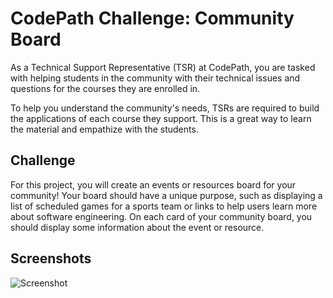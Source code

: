 # CodePath Challenge: Community Board

As a Technical Support Representative (TSR) at CodePath, you are tasked with helping students in the community with their technical issues and questions for the courses they are enrolled in.

To help you understand the community's needs, TSRs are required to build the applications of each course they support. This is a great way to learn the material and empathize with the students.

## Challenge

For this project, you will create an events or resources board for your community! Your board should have a unique purpose, such as displaying a list of scheduled games for a sports team or links to help users learn more about software engineering. On each card of your community board, you should display some information about the event or resource.

## Screenshots

![Screenshot](./assets/main.gif)
